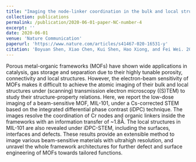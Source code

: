 ```yaml
---
title: "Imaging the node-linker coordination in the bulk and local structures of metal-organic frameworks"
collection: publications
permalink: /publication/2020-06-01-paper-NC-number-4
excerpt: ''
date: 2020-06-01
venue: 'Nature Communication'
paperurl: 'https://www.nature.com/articles/s41467-020-16531-y'
citation: 'Boyuan Shen, Xiao Chen, Kui Shen, Hao Xiong, and Fei Wei. 2020. Imaging the node-linker coordination in the bulk and local structures of metal-organic frameworks, Nature Communications, 11: 2692'
---
```

Porous metal-organic frameworks (MOFs) have shown wide applications in catalysis, gas storage and separation due to their highly tunable porosity, connectivity and local structures. However, the electron-beam sensitivity of MOFs makes it difficult to achieve the atomic imaging of their bulk and local structures under (scanning) transmission electron microscopy ((S)TEM) to study their structure-property relations. Here, we report the low-dose imaging of a beam-sensitive MOF, MIL-101, under a Cs-corrected STEM based on the integrated differential phase contrast (iDPC) technique. The images resolve the coordination of Cr nodes and organic linkers inside the frameworks with an information transfer of ~1.8Å. The local structures in MIL-101 are also revealed under iDPC-STEM, including the surfaces, interfaces and defects. These results provide an extensible method to image various beam-sensitive materials with ultrahigh resolution, and unravel the whole framework architectures for further defect and surface engineering of MOFs towards tailored functions.





